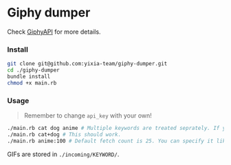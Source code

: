 # Giphy dumper

Check [GiphyAPI](https://github.com/Giphy/GiphyAPI) for more details.

### Install

```bash
git clone git@github.com:yixia-team/giphy-dumper.git
cd ./giphy-dumper
bundle install
chmod +x main.rb
```

### Usage

> Remember to change `api_key` with your own!

```bash
./main.rb cat dog anime # Multiple keywords are treated seprately. If you want to combine them as a single keyword:
./main.rb cat+dog # This should work.
./main.rb anime:100 # Default fetch count is 25. You can specify it like this.
```

GIFs are stored in `./incoming/KEYWORD/`.
